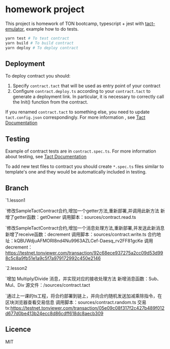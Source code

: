 # homework project

This project is homework of TON bootcamp, typescript + jest with [tact-emulator](https://github.com/tact-lang/tact-emulator), example how to do tests.

```bash
yarn test # To test contract
yarn build # To build contract
yarn deploy # To deploy contract
```
## Deployment

To deploy contract you should:

1) Specify `contract.tact` that will be used as entry point of your contract
2) Configure `contract.deploy.ts` according to your `contract.tact` to generate a deployment link. In particular, it is necessary to correctly call the Init() function from the contract.

If you renamed `contract.tact` to something else, you need to update `tact.config.json` correspondingly. For more information , see [Tact Documentation](https://docs.tact-lang.org/language/guides/config)
## Testing

Example of contract tests are in `contract.spec.ts`. For more information about testing, see [Tact Documentation](https://docs.tact-lang.org/language/guides/debug)

To add new test files to contract you should create `*.spec.ts` files similar to template's one and they would be automatically included in testing.

## Branch
`1.lesson1

`修改SampleTactContract合约,增加一个getter方法,重新部署,并调用此新方法
新增了getter函数：getOwner
调用脚本：sources/contract.read.ts

`修改SampleTactContract合约,增加一个消息处理方法,重新部署,并发送此新消息
新增了receive函数：decrement
调用脚本：sources/contract.write.ts
合约地址：kQBUWdjuAFMORI8nd4Nu9963AZLCef-Daesq_rv2FF81gcKe
调用decrement：https://testnet.tonviewer.com/transaction/92c68ece937275a2cc09d53d998c5c8a9fb51e1a9c5f7a979172992c450e2146

`2.lesson2

`增加 Multiply/Divide 消息，并实现对应的接收处理方法
新增消息函数：Sub、Mul、Div
源文件：/sources/contract.tact

`通过上一课的ts工程，将合约部署到链上，并向合约随机发送加减乘除指令，在区块浏览器查看交易信息
调用脚本：sources/contract.random.ts
交易tx:https://testnet.tonviewer.com/transaction/05e09c08f317f2c427b489f012d677d0be413b24ecc8d86cdff618dc8aecb309

## Licence

MIT
